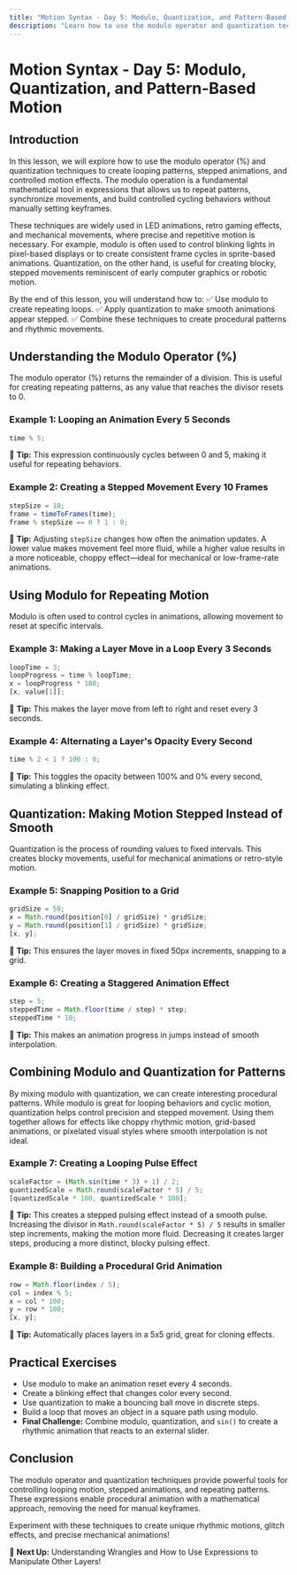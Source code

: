```yaml
---
title: "Motion Syntax - Day 5: Modulo, Quantization, and Pattern-Based Motion"
description: "Learn how to use the modulo operator and quantization techniques to create looping patterns, stepped animations, and controlled motion effects in After Effects."
---
```


# Motion Syntax - Day 5: Modulo, Quantization, and Pattern-Based Motion

## Introduction

In this lesson, we will explore how to use the modulo operator (%) and quantization techniques to create looping patterns, stepped animations, and controlled motion effects. The modulo operation is a fundamental mathematical tool in expressions that allows us to repeat patterns, synchronize movements, and build controlled cycling behaviors without manually setting keyframes.

These techniques are widely used in LED animations, retro gaming effects, and mechanical movements, where precise and repetitive motion is necessary. For example, modulo is often used to control blinking lights in pixel-based displays or to create consistent frame cycles in sprite-based animations. Quantization, on the other hand, is useful for creating blocky, stepped movements reminiscent of early computer graphics or robotic motion.

By the end of this lesson, you will understand how to:
✅ Use modulo to create repeating loops.
✅ Apply quantization to make smooth animations appear stepped.
✅ Combine these techniques to create procedural patterns and rhythmic movements.

## Understanding the Modulo Operator (%)

The modulo operator (%) returns the remainder of a division. This is useful for creating repeating patterns, as any value that reaches the divisor resets to 0.

### Example 1: Looping an Animation Every 5 Seconds

```javascript
time % 5;
```

📌 **Tip:** This expression continuously cycles between 0 and 5, making it useful for repeating behaviors.

### Example 2: Creating a Stepped Movement Every 10 Frames

```javascript
stepSize = 10;
frame = timeToFrames(time);
frame % stepSize == 0 ? 1 : 0;
```

📌 **Tip:** Adjusting `stepSize` changes how often the animation updates. A lower value makes movement feel more fluid, while a higher value results in a more noticeable, choppy effect—ideal for mechanical or low-frame-rate animations.

## Using Modulo for Repeating Motion

Modulo is often used to control cycles in animations, allowing movement to reset at specific intervals.

### Example 3: Making a Layer Move in a Loop Every 3 Seconds

```javascript
loopTime = 3;
loopProgress = time % loopTime;
x = loopProgress * 100;
[x, value[1]];
```

📌 **Tip:** This makes the layer move from left to right and reset every 3 seconds.

### Example 4: Alternating a Layer's Opacity Every Second

```javascript
time % 2 < 1 ? 100 : 0;
```

📌 **Tip:** This toggles the opacity between 100% and 0% every second, simulating a blinking effect.

## Quantization: Making Motion Stepped Instead of Smooth

Quantization is the process of rounding values to fixed intervals. This creates blocky movements, useful for mechanical animations or retro-style motion.

### Example 5: Snapping Position to a Grid

```javascript
gridSize = 50;
x = Math.round(position[0] / gridSize) * gridSize;
y = Math.round(position[1] / gridSize) * gridSize;
[x, y];
```

📌 **Tip:** This ensures the layer moves in fixed 50px increments, snapping to a grid.

### Example 6: Creating a Staggered Animation Effect

```javascript
step = 5;
steppedTime = Math.floor(time / step) * step;
steppedTime * 10;
```

📌 **Tip:** This makes an animation progress in jumps instead of smooth interpolation.

## Combining Modulo and Quantization for Patterns

By mixing modulo with quantization, we can create interesting procedural patterns. While modulo is great for looping behaviors and cyclic motion, quantization helps control precision and stepped movement. Using them together allows for effects like choppy rhythmic motion, grid-based animations, or pixelated visual styles where smooth interpolation is not ideal.

### Example 7: Creating a Looping Pulse Effect

```javascript
scaleFactor = (Math.sin(time * 3) + 1) / 2;
quantizedScale = Math.round(scaleFactor * 5) / 5;
[quantizedScale * 100, quantizedScale * 100];
```

📌 **Tip:** This creates a stepped pulsing effect instead of a smooth pulse. Increasing the divisor in `Math.round(scaleFactor * 5) / 5` results in smaller step increments, making the motion more fluid. Decreasing it creates larger steps, producing a more distinct, blocky pulsing effect.

### Example 8: Building a Procedural Grid Animation

```javascript
row = Math.floor(index / 5);
col = index % 5;
x = col * 100;
y = row * 100;
[x, y];
```

📌 **Tip:** Automatically places layers in a 5x5 grid, great for cloning effects.

## Practical Exercises

- Use modulo to make an animation reset every 4 seconds.
- Create a blinking effect that changes color every second.
- Use quantization to make a bouncing ball move in discrete steps.
- Build a loop that moves an object in a square path using modulo.
- **Final Challenge:** Combine modulo, quantization, and `sin()` to create a rhythmic animation that reacts to an external slider.

## Conclusion

The modulo operator and quantization techniques provide powerful tools for controlling looping motion, stepped animations, and repeating patterns. These expressions enable procedural animation with a mathematical approach, removing the need for manual keyframes.

Experiment with these techniques to create unique rhythmic motions, glitch effects, and precise mechanical animations!

🚀 **Next Up:** Understanding Wrangles and How to Use Expressions to Manipulate Other Layers!
